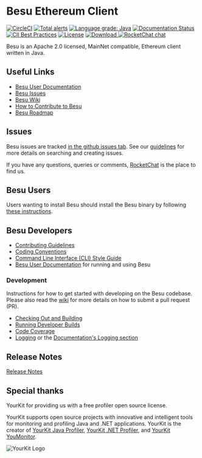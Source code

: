 # Besu Ethereum Client

[![CircleCI](https://circleci.com/gh/hyperledger/besu/tree/master.svg?style=svg)](https://circleci.com/gh/hyperledger/besu/tree/master)
[![Total alerts](https://img.shields.io/lgtm/alerts/g/hyperledger/besu.svg?logo=lgtm&logoWidth=18)](https://lgtm.com/projects/g/hyperledger/besu/alerts/)
[![Language grade: Java](https://img.shields.io/lgtm/grade/java/g/hyperledger/besu.svg?logo=lgtm&logoWidth=18)](https://lgtm.com/projects/g/hyperledger/besu/context:java)
[![Documentation Status](https://readthedocs.org/projects/hyperledger-besu/badge/?version=latest)](https://besu.hyperledger.org/en/latest/?badge=latest)
[![CII Best Practices](https://bestpractices.coreinfrastructure.org/projects/3174/badge)](https://bestpractices.coreinfrastructure.org/projects/3174)
[![License](https://img.shields.io/badge/License-Apache%202.0-blue.svg)](https://github.com/PegasysEng/besu/blob/master/LICENSE)
[ ![Download](https://api.bintray.com/packages/hyperledger-org/besu-repo/besu/images/download.svg) ](https://bintray.com/hyperledger-org/besu-repo/besu/_latestVersion)
[![RocketChat chat](https://open.rocket.chat/images/join-chat.svg)](https://chat.hyperledger.org/channel/besu)

Besu is an Apache 2.0 licensed, MainNet compatible, Ethereum client written in
Java.

## Useful Links

- [Besu User Documentation]
- [Besu Issues]
- [Besu Wiki](https://wiki.hyperledger.org/display/BESU/Hyperledger+Besu)
- [How to Contribute to Besu](https://wiki.hyperledger.org/display/BESU/How+to+Contribute)
- [Besu Roadmap](https://wiki.hyperledger.org/display/BESU/Roadmap)

## Issues

Besu issues are tracked [in the github issues tab][besu issues]. See our
[guidelines](https://wiki.hyperledger.org/display/BESU/Issues) for more details
on searching and creating issues.

If you have any questions, queries or comments, [RocketChat] is the place to
find us.

## Besu Users

Users wanting to install Besu should install the Besu binary by following
[these instructions](https://besu.hyperledger.org/HowTo/Get-Started/Install-Binaries/).

## Besu Developers

- [Contributing Guidelines]
- [Coding Conventions](https://wiki.hyperledger.org/display/BESU/Coding+Conventions)
- [Command Line Interface (CLI) Style Guide](https://wiki.hyperledger.org/display/BESU/Besu+CLI+Style+Guide)
- [Besu User Documentation] for running and using Besu

### Development

Instructions for how to get started with developing on the Besu codebase. Please
also read the [wiki](https://wiki.hyperledger.org/display/BESU/Pull+Requests)
for more details on how to submit a pull request (PR).

- [Checking Out and Building](https://wiki.hyperledger.org/display/BESU/Building+from+source)
- [Running Developer Builds](https://wiki.hyperledger.org/display/BESU/Building+from+source#running-developer-builds)
- [Code Coverage](https://wiki.hyperledger.org/display/BESU/Code+coverage)
- [Logging](https://wiki.hyperledger.org/display/BESU/Logging) or the
  [Documentation's Logging section](https://besu.hyperledger.org/en/stable/HowTo/Monitor/Logging/)

## Release Notes

[Release Notes](CHANGELOG.md)

## Special thanks

YourKit for providing us with a free profiler open source license.

YourKit supports open source projects with innovative and intelligent tools for
monitoring and profiling Java and .NET applications. YourKit is the creator of
<a href="https://www.yourkit.com/java/profiler/">YourKit Java Profiler</a>,
<a href="https://www.yourkit.com/.net/profiler/">YourKit .NET Profiler</a>, and
<a href="https://www.yourkit.com/youmonitor/">YourKit YouMonitor</a>.

![YourKit Logo](https://www.yourkit.com/images/yklogo.png)

[besu issues]: https://github.com/hyperledger/besu/issues
[besu user documentation]: https://besu.hyperledger.org
[rocketchat]: https://chat.hyperledger.org/
[contributing guidelines]: CONTRIBUTING.md
